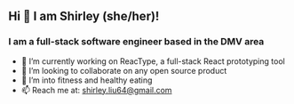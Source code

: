 ## Hi 👋 I am Shirley (she/her)!
### I am a full-stack software engineer based in the DMV area

<!--
**yijunliu90/yijunliu90** is a ✨ _special_ ✨ repository because its `README.md` (this file) appears on your GitHub profile. -->

- 🔭 I’m currently working on ReacType, a full-stack React prototyping tool
- 👯 I’m looking to collaborate on any open source product
- 🌱 I’m into fitness and healthy eating
- 📫 Reach me at: shirley.liu64@gmail.com
